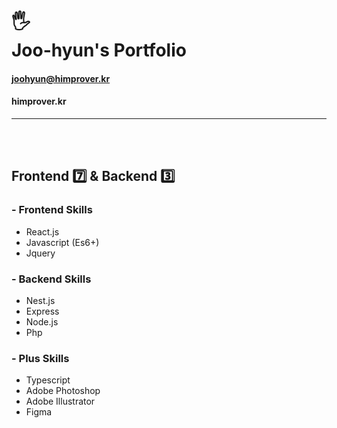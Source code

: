 # 🖐<br>Joo-hyun's Portfolio

#### joohyun@himprover.kr
#### himprover.kr
---
<br>
<br>

## Frontend 7️⃣ & Backend 3️⃣

### - Frontend Skills

- React.js
- Javascript (Es6+)
- Jquery

### - Backend Skills

- Nest.js
- Express
- Node.js
- Php

### - Plus Skills

- Typescript
- Adobe Photoshop
- Adobe Illustrator
- Figma
